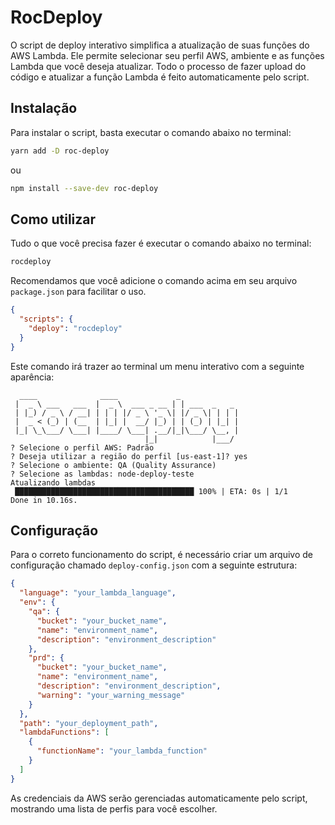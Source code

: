 # RocDeploy

O script de deploy interativo simplifica a atualização de suas funções do AWS Lambda. Ele permite selecionar seu perfil AWS, ambiente e as funções Lambda que você deseja atualizar. Todo o processo de fazer upload do código e atualizar a função Lambda é feito automaticamente pelo script.

## Instalação

Para instalar o script, basta executar o comando abaixo no terminal:

```bash
yarn add -D roc-deploy
```

ou

```bash
npm install --save-dev roc-deploy
```

## Como utilizar

Tudo o que você precisa fazer é executar o comando abaixo no terminal:

```bash
rocdeploy
```

Recomendamos que você adicione o comando acima em seu arquivo `package.json` para facilitar o uso.

```json
{
  "scripts": {
    "deploy": "rocdeploy"
  }
}
```

Este comando irá trazer ao terminal um menu interativo com a seguinte aparência:

```
  ____              ____             _
 |  _ \ ___   ___  |  _ \  ___ _ __ | | ___  _   _
 | |_) / _ \ / __| | | | |/ _ \ '_ \| |/ _ \| | | |
 |  _ < (_) | (__  | |_| |  __/ |_) | | (_) | |_| |
 |_| \_\___/ \___| |____/ \___| .__/|_|\___/ \__, |
                              |_|            |___/
? Selecione o perfil AWS: Padrão
? Deseja utilizar a região do perfil [us-east-1]? yes
? Selecione o ambiente: QA (Quality Assurance)
? Selecione as lambdas: node-deploy-teste
Atualizando lambdas
 ████████████████████████████████████████ 100% | ETA: 0s | 1/1
Done in 10.16s.
```

## Configuração

Para o correto funcionamento do script, é necessário criar um arquivo de configuração chamado `deploy-config.json` com a seguinte estrutura:

```json
{
  "language": "your_lambda_language",
  "env": {
    "qa": {
      "bucket": "your_bucket_name",
      "name": "environment_name",
      "description": "environment_description"
    },
    "prd": {
      "bucket": "your_bucket_name",
      "name": "environment_name",
      "description": "environment_description",
      "warning": "your_warning_message"
    }
  },
  "path": "your_deployment_path",
  "lambdaFunctions": [
    {
      "functionName": "your_lambda_function"
    }
  ]
}
```

As credenciais da AWS serão gerenciadas automaticamente pelo script, mostrando uma lista de perfis para você escolher.
